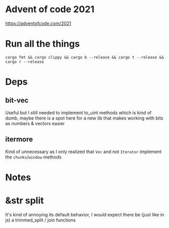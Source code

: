 # Advent of code 2021

https://adventofcode.com/2021

# Run all the things

    cargo fmt && cargo clippy && cargo b --release && cargo t --release && cargo r --release

# Deps

## bit-vec

Useful but I still needed to implement to_uint methods which is kind of dumb, maybe there is a spot here for a new lib that makes working with bits as numbers & vectors easier

## itermore

Kind of unnecessary as I only realized that `Vec` and not `Iterator` implement the `chunks`/`window` methods


# Notes

# &str split

It's kind of annoying its default behavior, I would expect there be (just like in js) a trimmed_split / join functions
